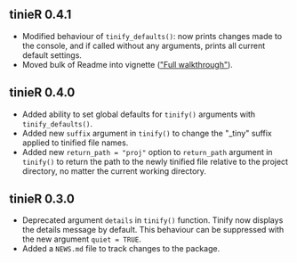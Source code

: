## tinieR 0.4.1

* Modified behaviour of `tinify_defaults()`: now prints changes made to the console, and if called without any arguments, prints all current default settings.
* Moved bulk of Readme into vignette (["Full walkthrough"](https://jmablog.github.io/tinieR/articles/tinieR.html)).

## tinieR 0.4.0

* Added ability to set global defaults for `tinify()` arguments with `tinify_defaults()`.
* Added new `suffix` argument in `tinify()` to change the "_tiny" suffix applied to tinified file names.
* Added new `return_path = "proj"` option to `return_path` argument in `tinify()` to return the path to the newly tinified file relative to the project directory, no matter the current working directory.

## tinieR 0.3.0

* Deprecated argument `details` in `tinify()` function. Tinify now displays the details message by default. This behaviour can be suppressed with the new argument `quiet = TRUE`.
* Added a `NEWS.md` file to track changes to the package.
